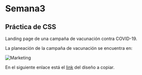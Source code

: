# Semana3
## Práctica de CSS
Landing page de una campaña de vacunación contra COVID-19.

La planeación de la campaña de vacunación se encuentra en: 

![Marketing](https://user-images.githubusercontent.com/99211095/158089213-bbb21586-ba5c-4da4-8908-b00a0c1701f6.jpg)

En el siguiente enlace está el [link](https://github.com/LaunchX-InnovaccionVirtual/FrontEnd-Mision/blob/main/03%20-%20CSS/practica/landingVacunaci%C3%B3n.png) del diseño a copiar.
